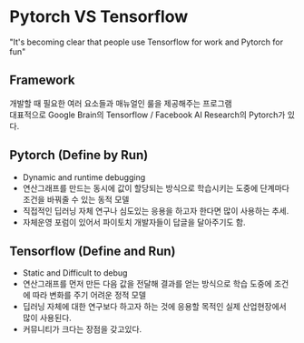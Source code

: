 # Pytorch VS Tensorflow

"It's becoming clear that people use Tensorflow for work and Pytorch for fun"

## Framework
개발할 때 필요한 여러 요소들과 매뉴얼인 룰을 제공해주는 프로그램<br>
대표적으로 Google Brain의 Tensorflow / Facebook AI Research의 Pytorch가 있다.

## Pytorch (Define by Run)
- Dynamic and runtime debugging
- 연산그래프를 만드는 동시에 값이 할당되는 방식으로 학습시키는 도중에 단계마다 조건을 바꿔줄 수 있는 동적 모델
- 직접적인 딥러닝 자체 연구나 심도있는 응용을 하고자 한다면 많이 사용하는 추세.
- 자체운영 포럼이 있어서 파이토치 개발자들이 답글을 달아주기도 함.

## Tensorflow (Define and Run)
- Static and Difficult to debug
- 연산그래프를 먼저 만든 다음 값을 전달해 결과를 얻는 방식으로 학습 도중에 조건에 따라 변화를 주기 어려운 정적 모델
- 딥러닝 자체에 대한 연구보다 하고자 하는 것에 응용할 목적인 실제 산업현장에서 많이 사용된다.
- 커뮤니티가 크다는 장점을 갖고있다.

